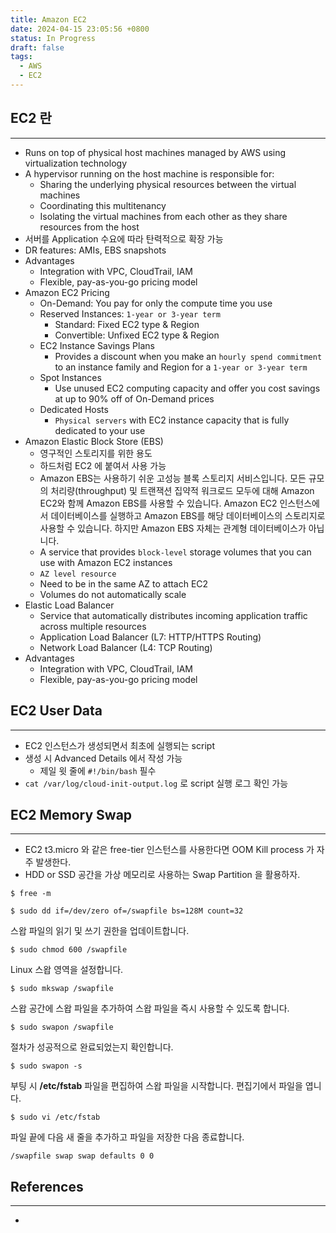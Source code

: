 ```yaml
---
title: Amazon EC2
date: 2024-04-15 23:05:56 +0800
status: In Progress
draft: false
tags:
  - AWS
  - EC2
---
```

## EC2 란
---
- Runs on top of physical host machines managed by AWS using virtualization technology
- A hypervisor running on the host machine is responsible for:
	- Sharing the underlying physical resources between the virtual machines
	- Coordinating this multitenancy
	- Isolating the virtual machines from each other as they share resources from the host
- 서버를 Application 수요에 따라 탄력적으로 확장 가능
- DR features: AMIs, EBS snapshots
- Advantages
	- Integration with VPC, CloudTrail, IAM
	- Flexible, pay-as-you-go pricing model
- Amazon EC2 Pricing
	- On-Demand: You pay for only the compute time you use
	- Reserved Instances: `1-year or 3-year term`
		- Standard: Fixed EC2 type & Region
		- Convertible: Unfixed EC2 type & Region
	- EC2 Instance Savings Plans
		- Provides a discount when you make an `hourly spend commitment` to an instance family and Region for a `1-year or 3-year term`
	- Spot Instances
		- Use unused EC2 computing capacity and offer you cost savings at up to 90% off of On-Demand prices
	- Dedicated Hosts
		- `Physical servers` with EC2 instance capacity that is fully dedicated to your use
- Amazon Elastic Block Store (EBS)
	- 영구적인 스토리지를 위한 용도
	- 하드처럼 EC2 에 붙여서 사용 가능
	- Amazon EBS는 사용하기 쉬운 고성능 블록 스토리지 서비스입니다. 모든 규모의 처리량(throughput) 및 트랜잭션 집약적 워크로드 모두에 대해 Amazon EC2와 함께 Amazon EBS를 사용할 수 있습니다. Amazon EC2 인스턴스에서 데이터베이스를 실행하고 Amazon EBS를 해당 데이터베이스의 스토리지로 사용할 수 있습니다. 하지만 Amazon EBS 자체는 관계형 데이터베이스가 아닙니다.
	- A service that provides `block-level` storage volumes that you can use with Amazon EC2 instances
	- `AZ level resource`
	- Need to be in the same AZ to attach EC2
	- Volumes do not automatically scale
- Elastic Load Balancer
	- Service that automatically distributes incoming application traffic across multiple resources
	- Application Load Balancer (L7: HTTP/HTTPS Routing)
	- Network Load Balancer (L4: TCP Routing)
- Advantages
	- Integration with VPC, CloudTrail, IAM
	- Flexible, pay-as-you-go pricing model       

## EC2 User Data
---
- EC2 인스턴스가 생성되면서 최초에 실행되는 script
- 생성 시 Advanced Details 에서 작성 가능
	- 제일 윗 줄에 `#!/bin/bash` 필수
- `cat /var/log/cloud-init-output.log` 로 script 실행 로그 확인 가능

## EC2 Memory Swap
---
- EC2 t3.micro 와 같은 free-tier 인스턴스를 사용한다면 OOM Kill process 가 자주 발생한다.
- HDD or SSD 공간을 가상 메모리로 사용하는 Swap Partition 을 활용하자.
```
$ free -m
```

```
$ sudo dd if=/dev/zero of=/swapfile bs=128M count=32
```
스왑 파일의 읽기 및 쓰기 권한을 업데이트합니다.
```
$ sudo chmod 600 /swapfile
```
Linux 스왑 영역을 설정합니다.
```
$ sudo mkswap /swapfile
```
스왑 공간에 스왑 파일을 추가하여 스왑 파일을 즉시 사용할 수 있도록 합니다.
```
$ sudo swapon /swapfile
```
절차가 성공적으로 완료되었는지 확인합니다.
```
$ sudo swapon -s
```
부팅 시 **/etc/fstab** 파일을 편집하여 스왑 파일을 시작합니다.
편집기에서 파일을 엽니다.
```
$ sudo vi /etc/fstab
```
파일 끝에 다음 새 줄을 추가하고 파일을 저장한 다음 종료합니다.
```
/swapfile swap swap defaults 0 0
```

## References
---
- 
